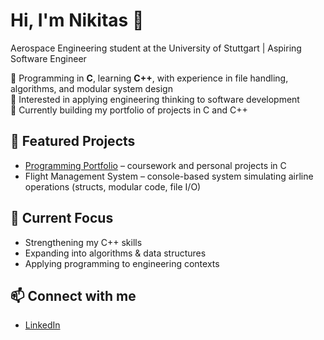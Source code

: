 # Hi, I'm Nikitas 👋  
Aerospace Engineering student at the University of Stuttgart | Aspiring Software Engineer  

🔹 Programming in **C**, learning **C++**, with experience in file handling, algorithms, and modular system design  
🔹 Interested in applying engineering thinking to software development  
🔹 Currently building my portfolio of projects in C and C++  

## 🚀 Featured Projects
- [Programming Portfolio](https://github.com/NikitasAmvrosov/Programming_Portfolio) – coursework and personal projects in C  
- Flight Management System – console-based system simulating airline operations (structs, modular code, file I/O)  

## 🌱 Current Focus
- Strengthening my C++ skills  
- Expanding into algorithms & data structures  
- Applying programming to engineering contexts  

## 📫 Connect with me
- [LinkedIn](https://www.linkedin.com/in/nikitas-amvrosov/)  
